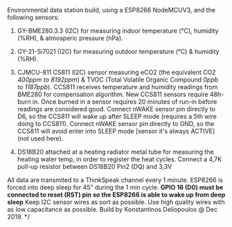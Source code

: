 Environmental data station build, using a ESP8266 NodeMCUV3, and the following sensors:
  
   1. GY-BME280.3.3 (I2C) for measuring indoor temperature (°C), humidity (%RH), & atmosperic pressure (hPa).
   
   2. GY-21-Si7021  (I2C) for measuring outdoor temperature (°C) & humidity (%RH).
   
   3. CJMCU-811 CS811 (I2C) sensor measuring eCO2 (the equivalent CO2 *400ppm to 8192ppm*) & TVOC (Total Volatile Organic Compound *0ppb         to 1187ppb*).
      CCS811 receives temperature and humidity readings from BME280 for compensation algorithm.
      New CCS811 sensors require 48h-burn in. Once burned in a sensor requires 20 minutes of run-in before readings are considered good.
      Connect nWAKE sensor pin directly to D6, so the CCS811 will wake up after SLEEP mode (requires a 5th wire doing to CCS811).
      Connect nWAKE sensor pin directly to GND, so the CCS811 will avoid enter into SLEEP mode [sensor it's always ACTIVE] (not used             here).
      
   4. DS18B20 attached at a heating radiator metal tube for measuring the heating water temp, in order to register the heat cycles.
      Connect a 4,7K pull-up resistor between DS18B20 Pin2 (DQ) and 3,3V
   
   All data are transmited to a ThinkSpeak channel every 1 minute.
   ESP8266 is forced into deep sleep for 45" during the 1 min cycle.
   **GPIO 16 (D0) must be connected to reset (RST) pin so the ESP8266 is able to wake up from deep sleep**
   Keep I2C sensor wires as sort as possible. Use high quality wires with as low capacitance as possible.
   Build by Konstantinos Deliopoulos @ Dec 2019. */
